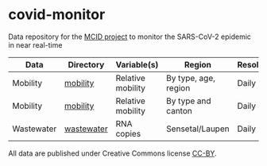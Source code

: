 # covid-monitor
Data repository for the [MCID project](https://www.mcid.unibe.ch/call_for_projects/first_mcid_funded_projects/early_detection_for_early_action_integrating_multiple_data_sources_for_monitoring_the_sars_cov_2_epidemic_in_near_real_time/index_eng.html) to monitor the SARS-CoV-2 epidemic in near real-time

Data | Directory | Variable(s) | Region | Resolution | Format | Reference
---- | --------- | ----------- | ------ | ---------- | ------ | ---------
Mobility | [mobility](mobility) | Relative mobility | By type, age, region | Daily | CSV | [Intervista](https://www.intervista.ch/media/Report_Mobilitäts-Monitoring_Covid-19.pdf)), [statistikZH](https://github.com/statistikZH/covid19monitoring_mobility_intervista)
Mobility | [mobility](mobility) | Relative mobility | By type and canton | Daily | CSV | [Google](https://www.google.com/covid19/mobility/)
Wastewater | [wastewater](wastewater) | RNA copies | Sensetal/Laupen | Daily | CSV | [Eawag](https://sensors-eawag.ch/sars/overview.html)

All data are published under Creative Commons license [CC-BY](https://creativecommons.org/licenses/by/4.0/).
